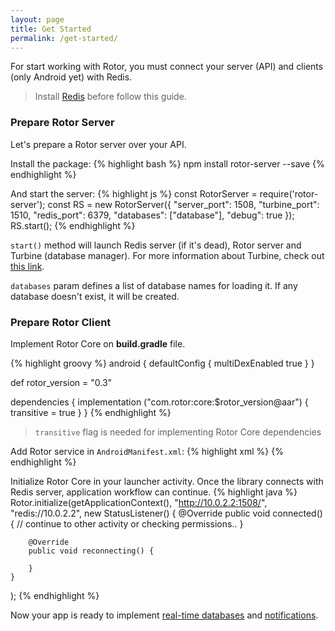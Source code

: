 ```yaml
---
layout: page
title: Get Started
permalink: /get-started/
---
```


For start working with Rotor, you must connect your server (API) and clients (only Android yet) with Redis.
> Install [Redis](../server/redis) before follow this guide.

### Prepare Rotor Server
Let's prepare a Rotor server over your API.
 
Install the package:
{% highlight bash %}
npm install rotor-server --save
{% endhighlight %}
 
And start the server:
{% highlight js %}
const RotorServer = require('rotor-server');
const RS = new RotorServer({
   "server_port": 1508,
   "turbine_port": 1510,
   "redis_port": 6379,
   "databases": ["database"],
   "debug": true
});
RS.start();
{% endhighlight %}

`start()` method will launch Redis server (if it's dead), Rotor server and Turbine (database manager). For more information about Turbine, check out [this link](https://github.com/efraespada/turbine/wiki).
 
`databases` param defines a list of database names for loading it. If any database doesn't exist, it will be created. 
### Prepare Rotor Client
Implement Rotor Core on **build.gradle** file.

{% highlight groovy %}
android {
    defaultConfig {
        multiDexEnabled true
    }
}
 
def rotor_version =  "0.3"
 
dependencies {
    implementation ("com.rotor:core:$rotor_version@aar") {
        transitive = true
    }
}
{% endhighlight %}
 
> `transitive` flag is needed for implementing Rotor Core dependencies
 
Add Rotor service in `AndroidManifest.xml`:
{% highlight xml %}
<service
    android:name="com.rotor.core.RotorService"
    android:exported="false" />
{% endhighlight %}

Initialize Rotor Core in your launcher activity. Once the library connects with Redis server, application workflow can continue. 
{% highlight java %}
Rotor.initialize(getApplicationContext(), "http://10.0.2.2:1508/",
    "redis://10.0.2.2", new StatusListener() {
        @Override
        public void connected() {
            // continue to other activity or checking permissions.. 
        }
        
        @Override
        public void reconnecting() {
             
        }
    }
);
{% endhighlight %}

Now your app is ready to implement [real-time databases](/database) and [notifications](/notifications).